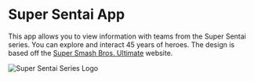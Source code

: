 # Super Sentai App

This app allows you to view information with teams from the Super Sentai series. You can explore and interact 45 years of heroes. The design is based off the [Super Smash Bros. Ultimate](https://www.smashbros.com/en_US/fighter/index.html) website.

![Super Sentai Series Logo](https://static.wikia.nocookie.net/powerrangers/images/5/5b/Super_Sentai_logo.png)

